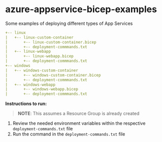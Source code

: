 # azure-appservice-bicep-examples
Some examples of deploying different types of App Services

```yaml
+-- linux
|   +-- linux-custom-container
|       +-- linux-custom-container.bicep
|       +-- deployment-commmands.txt
|   +-- linux-webapp
|       +-- linux-webapp.bicep
|       +-- deployment-commmands.txt
+-- windows
|   +-- windows-custom-container
|       +-- windows-custom-container.bicep
|       +-- deployment-commmands.txt
|   +-- windows-webapp
|       +-- windows-webapp.bicep
|       +-- deployment-commmands.txt
```

**Instructions to run:**
> **NOTE**: This assumes a Resource Group is already created

1. Review the needed environment variables within the respective `deployment-commands.txt` file
2. Run the command in the `deployment-commands.txt` file